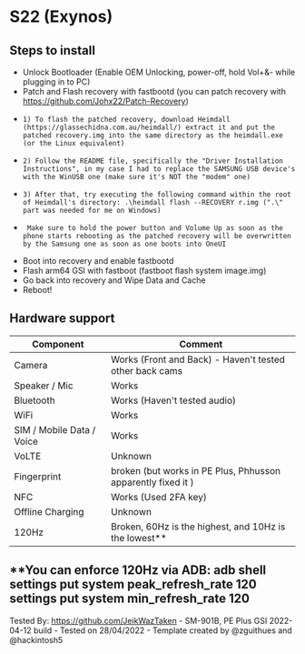 # S22 (Exynos)

## Steps to install

* Unlock Bootloader (Enable OEM Unlocking, power-off, hold Vol+&- while plugging in to PC)
* Patch and Flash recovery with fastbootd (you can patch recovery with https://github.com/Johx22/Patch-Recovery)
*     1) To flash the patched recovery, download Heimdall (https://glassechidna.com.au/heimdall/) extract it and put the patched recovery.img into the same directory as the heimdall.exe (or the Linux equivalent)
*     2) Follow the README file, specifically the "Driver Installation Instructions", in my case I had to replace the SAMSUNG USB device's with the WinUSB one (make sure it's NOT the "modem" one)
*     3) After that, try executing the following command within the root of Heimdall's directory: .\heimdall flash --RECOVERY r.img (".\" part was needed for me on Windows)
*      Make sure to hold the power button and Volume Up as soon as the phone starts rebooting as the patched recovery will be overwritten by the Samsung one as soon as one boots into OneUI
* Boot into recovery and enable fastbootd
* Flash arm64 GSI with fastboot (fastboot flash system image.img)
* Go back into recovery and Wipe Data and Cache
* Reboot!

## Hardware support

| Component                 |      Comment                                                      |
|---------------------------|-------------------------------------------------------------------|
| Camera                    | Works (Front and Back) - Haven't tested other back cams           |
| Speaker / Mic             | Works                                                             |
| Bluetooth                 | Works (Haven't tested audio)                                      |
| WiFi                      | Works                                                             |
| SIM / Mobile Data / Voice | Works                                                             |
| VoLTE                     | Unknown                                                           |
| Fingerprint               | broken (but works in PE Plus, Phhusson apparently fixed it )      |
| NFC                       | Works (Used 2FA key)                                              |
| Offline Charging          | Unknown                                                           |
| 120Hz                     | Broken, 60Hz is the highest, and 10Hz is the lowest**               |

**You can enforce 120Hz via ADB:
adb shell
settings put system peak_refresh_rate 120
settings put system min_refresh_rate 120
---

Tested By: https://github.com/JeikWazTaken - SM-901B, PE Plus GSI 2022-04-12 build - Tested on 28/04/2022 - Template created by @zguithues and @hackintosh5

